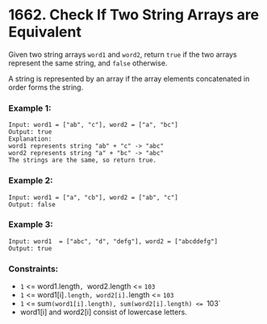 # 1662. Check If Two String Arrays are Equivalent

Given two string arrays `word1` and `word2`, return `true` if the two arrays represent the same string, and `false` otherwise.

A string is represented by an array if the array elements concatenated in order forms the string.

### Example 1:

```
Input: word1 = ["ab", "c"], word2 = ["a", "bc"]
Output: true
Explanation:
word1 represents string "ab" + "c" -> "abc"
word2 represents string "a" + "bc" -> "abc"
The strings are the same, so return true.
```

### Example 2:

```
Input: word1 = ["a", "cb"], word2 = ["ab", "c"]
Output: false
```

### Example 3:

```
Input: word1  = ["abc", "d", "defg"], word2 = ["abcddefg"]
Output: true
```

### Constraints:

- `1` <= word1.length`, `word2.length <= `103`
- `1` <= word1[i]`.length, word2[i].`length <= `103`
- `1` <= sum`(word1[i].length), sum(word2[i].length) <= `103`
- word1[i] and word2[i] consist of lowercase letters.

